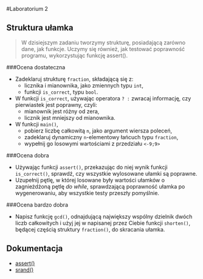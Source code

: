 #Laboratorium 2
## Struktura ułamka
>   W dzisiejszym zadaniu tworzymy strukturę, posiadającą zarówno dane, jak funkcje. Uczymy się również, jak testować poprawność programu, wykorzystując funkcję assert().

###Ocena dostateczna
- Zadeklaruj strukturę `fraction`, składającą się z:
    - licznika i mianownika, jako zmiennych typu `int`,
    - funkcji `is_correct`, typu `bool`.
- W funkcji `is_correct`, używając operatora `? :` zwracaj informację, czy pierwiastek jest poprawny, czyli:
    - mianownik jest różny od zera,
    - licznik jest mniejszy od mianownika.
- W funkcji `main()`,
    - pobierz liczbę całkowitą `n`, jako argument wiersza poleceń,
    - zadeklaruj dynamiczny `n`-elementowy łańcuch typu `fraction`,
    - wypełnij go losowymi wartościami z przedziału `<-9;9>`
    
###Ocena dobra
- Używając funkcji `assert()`, przekazując do niej wynik funkcji `is_correct()`, sprawdź, czy wszystkie wylosowane ułamki są poprawne.
- Uzupełnij pętlę, w której losowane były wartości ułamków o zagnieżdżoną pętlę *do while*, sprawdzającą poprawność ułamka po wygenerowaniu, aby wszystkie testy przeszły pomyślnie.

###Ocena bardzo dobra
- Napisz funkcję `gcd()`, odnajdującą największy wspólny dzielnik dwóch liczb całkowitych i użyj jej w napisanej przez Ciebie funkcji `shorten()`, będącej częścią struktury `fraction()`, do skracania ułamka.

## Dokumentacja
- [assert()](11http://www.cplusplus.com/reference/cassert/assert/)
- [srand()](http://www.cplusplus.com/reference/cstdlib/srand/)